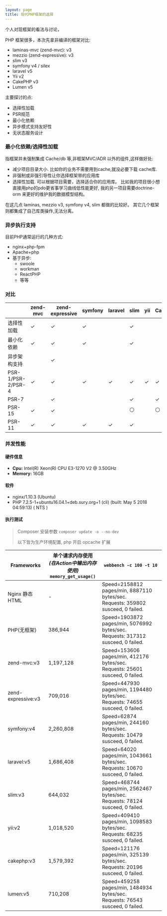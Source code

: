 ```yaml
---
layout: page
title: 现代PHP框架的选择
---
```


个人对现框架的看法与讨论，

PHP 框架很多，本次先拿非编译的框架对比:

- laminas-mvc (zend-mvc): v3
- mezzio (zend-expressive): v3
- slim v3
- symfony v4 / silex
- laravel v5
- Yii v2
- CakePHP v3
- Lumen v5

主要探讨的点:

- 选择性加载
- PSR规范
- 最小化依赖
- 异步模式支持友好性
- 无状态服务设计

### 最小化依赖/选择性加载

指框架并未强制集成 Cache/db 等,非框架MVC/ADR 以外的组件,这样做好处:

- 减少项目目录大小. 比如你的业务不需要用到cache,就没必要下载 cache库.
- 非强制或非强引导性让你选择框架带的应用库
- 选择性加载. 可以根据项目需要，选择适合你的应用库。
  比如我的项目很小想直接用php的pdo更省事学习曲线低性能更好, 我的另一项目需要doctrine-orm 来更好的维护我的数据模型结构。

在这几点 laminas, mezzio v3, symfony v4, slim 都做的比较好。
其它几个框架则都集成了自己库类操作,无法分离。

### 异步执行支持

目前PHP通常运行的几种方式: 

- nginx+php-fpm
- Apache+php
- 基于异步:
  - swoole
  - workman
  - ReactPHP
  - 等等

### 对比

|                  | zend-mvc | zend-expressive | symfony | laravel | slim | yii | CakePHP | lumen |
|------------------|----------|-----------------|---------|---------|------|-----|---------|-------|
| 选择性加载        | ✓        | ✓              | ✓      |         |  ✓   |     |         |       | 
| 最小化依赖        | ✓       | ✓               | ✓      |         | ✓    |     |         |       |
| 异步架构支持       |         | ✓              |         |         |      |     |         |       |
| PSR-1/PSR-2/PSR-4 | ✓      | ✓               | ✓      | ✓       | ✓    | ✓  |  ✓      |  ✓    |
| PSR-7             |        | ✓               |        |         | ✓     |     | ✓      |       |
| PSR-15            | ✓      | ✓               |         |         | ⚪    |     | ⚪      |       |
| PSR-11            | ✓      | ✓               | ✓      | ✓       | ✓    |     |         | ✓     | 

### 并发性能

#### 硬件信息

- **Cpu:** Intel(R) Xeon(R) CPU E3-1270 V2 @ 3.50GHz 
- **Memory:** 16GB 

#### 软件

- nginx/1.10.3 (Ubuntu)
- PHP 7.2.5-1+ubuntu16.04.1+deb.sury.org+1 (cli) (built: May  5 2018 04:59:13) ( NTS )

#### 执行测试

> Composer 安装参数 `composer update -o --no-dev`
> 
> 以下皆为生产环境配置, php 开启 opcache 扩展

| Frameworks         | 单个请求内存使用<br>_(在Action中输出内存使用)_<br>`memory_get_usage()` | `webbench -c 100 -t 10` |
|--------------------|---------------------------------------------------------------------|--------------------------|
| Nginx 静态HTML     |   -       | Speed=2158812 pages/min, 8887110 bytes/sec. <br /> Requests: 359802 susceed, 0 failed. |
| PHP(无框架)        | 386,944    |  Speed=1903872 pages/min, 5076992 bytes/sec. <br /> Requests: 317312 susceed, 0 failed. |
| zend-mvc:v3        | 1,197,128 | Speed=153606 pages/min, 412176 bytes/sec. <br /> Requests: 25601 susceed, 0 failed. |
| zend-expressive:v3 | 709,016   | Speed=447930 pages/min, 1194480 bytes/sec. <br /> Requests: 74655 susceed, 0 failed. |
| symfony:v4         | 2,260,808 | Speed=62874 pages/min, 244160 bytes/sec. <br /> Requests: 10479 susceed, 0 failed. |
| laravel:v5         | 1,686,408 | Speed=64020 pages/min, 1043661 bytes/sec. <br /> Requests: 10670 susceed, 0 failed. |
| slim:v3            | 644,032   | Speed=468744 pages/min, 2562467 bytes/sec. <br /> Requests: 78124 susceed, 0 failed. |
| yii:v2             | 1,018,520 | Speed=409410 pages/min, 1098583 bytes/sec. <br /> Requests: 68235 susceed, 0 failed. |
| cakephp:v3         | 1,579,392 | Speed=121176 pages/min, 325139 bytes/sec. <br /> Requests: 20196 susceed, 0 failed. |
| lumen:v5           | 710,208   | Speed=459258 pages/min, 1484934 bytes/sec. <br /> Requests: 76543 susceed, 0 failed. |
